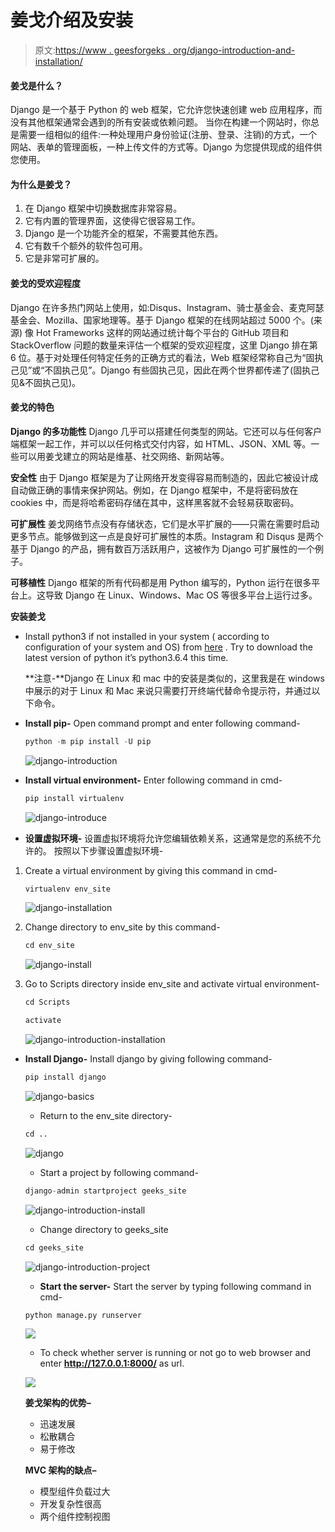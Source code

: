 # 姜戈介绍及安装

> 原文:[https://www . geesforgeks . org/django-introduction-and-installation/](https://www.geeksforgeeks.org/django-introduction-and-installation/)

#### 姜戈是什么？

Django 是一个基于 Python 的 web 框架，它允许您快速创建 web 应用程序，而没有其他框架通常会遇到的所有安装或依赖问题。
当你在构建一个网站时，你总是需要一组相似的组件:一种处理用户身份验证(注册、登录、注销)的方式，一个网站、表单的管理面板，一种上传文件的方式等。Django 为您提供现成的组件供您使用。

#### 为什么是姜戈？

1.  在 Django 框架中切换数据库非常容易。
2.  它有内置的管理界面，这使得它很容易工作。
3.  Django 是一个功能齐全的框架，不需要其他东西。
4.  它有数千个额外的软件包可用。
5.  它是非常可扩展的。

#### 姜戈的受欢迎程度

Django 在许多热门网站上使用，如:Disqus、Instagram、骑士基金会、麦克阿瑟基金会、Mozilla、国家地理等。基于 Django 框架的在线网站超过 5000 个。(来源)
像 Hot Frameworks 这样的网站通过统计每个平台的 GitHub 项目和 StackOverflow 问题的数量来评估一个框架的受欢迎程度，这里 Django 排在第 6 位。基于对处理任何特定任务的正确方式的看法，Web 框架经常称自己为“固执己见”或“不固执己见”。Django 有些固执己见，因此在两个世界都传递了(固执己见&不固执己见)。

#### 姜戈的特色

**Django 的多功能性**
Django 几乎可以搭建任何类型的网站。它还可以与任何客户端框架一起工作，并可以以任何格式交付内容，如 HTML、JSON、XML 等。一些可以用姜戈建立的网站是维基、社交网络、新网站等。

**安全性**
由于 Django 框架是为了让网络开发变得容易而制造的，因此它被设计成自动做正确的事情来保护网站。例如，在 Django 框架中，不是将密码放在 cookies 中，而是将哈希密码存储在其中，这样黑客就不会轻易获取密码。

**可扩展性**
姜戈网络节点没有存储状态，它们是水平扩展的——只需在需要时启动更多节点。能够做到这一点是良好可扩展性的本质。Instagram 和 Disqus 是两个基于 Django 的产品，拥有数百万活跃用户，这被作为 Django 可扩展性的一个例子。

**可移植性**
Django 框架的所有代码都是用 Python 编写的，Python 运行在很多平台上。这导致 Django 在 Linux、Windows、Mac OS 等很多平台上运行过多。

**安装姜戈**

*   Install python3 if not installed in your system ( according to configuration of your system and OS) from [here](https://www.python.org/downloads/) . Try to download the latest version of python it’s python3.6.4 this time.

    **注意-**Django 在 Linux 和 mac 中的安装是类似的，这里我是在 windows 中展示的对于 Linux 和 Mac 来说只需要打开终端代替命令提示符，并通过以下命令。

*   **Install pip-** Open command prompt and enter following command-

    ```py
    python -m pip install -U pip
    ```

    ![django-introduction](img/33f469c8348a7724c5b9e9bba521565f.png)

*   **Install virtual environment-** Enter following command in cmd-

    ```py
    pip install virtualenv
    ```

    ![django-introduce](img/8e131c5cad7c4a462958c113bd0f9937.png)

*   **设置虚拟环境-** 设置虚拟环境将允许您编辑依赖关系，这通常是您的系统不允许的。
    按照以下步骤设置虚拟环境-

1.  Create a virtual environment by giving this command in cmd-

    ```py
    virtualenv env_site
    ```

    ![django-installation](img/342d4a4d53cb22e80239d2c75bac8883.png)

2.  Change directory to env_site by this command-

    ```py
    cd env_site
    ```

    ![django-install](img/2ee9c080ee72872c6c88d9df1b2207b3.png)

3.  Go to Scripts directory inside env_site and activate virtual environment-

    ```py
    cd Scripts
    ```

    ```py
    activate
    ```

    ![django-introduction-installation](img/e27247edac6921d4221318b289d8e3e5.png)

*   **Install Django-** Install django by giving following command-

    ```py
    pip install django
    ```

    ![django-basics](img/0113040582552ed5f19396182d03a4aa.png)

    *   Return to the env_site directory-

    ```py
    cd ..
    ```

    ![django](img/64bde968916470ae0b66a7871cbd5014.png)

    *   Start a project by following command-

    ```py
    django-admin startproject geeks_site
    ```

    ![django-introduction-install](img/c34b678859b3f604e1a6779024d6ff94.png)

    *   Change directory to geeks_site

    ```py
    cd geeks_site
    ```

    ![django-introduction-project](img/0ae2a84077a845d2db1c57e22a856883.png)

    *   **Start the server-** Start the server by typing following command in cmd-

    ```py
    python manage.py runserver
    ```

    ![](img/401cf357b0745635d5ff77517850379d.png)

    *   To check whether server is running or not go to web browser and enter **http://127.0.0.1:8000/** as url.

    ![](img/8b1fb91e55b4efc66fbcef68c0b81071.png)

    **姜戈架构的优势–**

    *   迅速发展
    *   松散耦合
    *   易于修改

    **MVC 架构的缺点–**

    *   模型组件负载过大
    *   开发复杂性很高
    *   两个组件控制视图